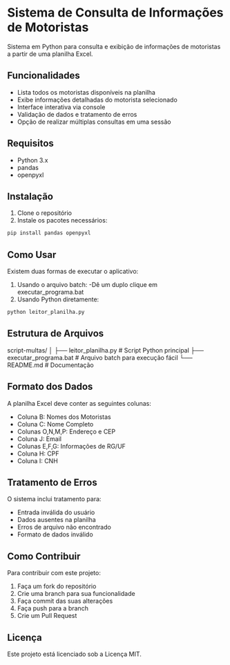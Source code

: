 # Sistema de Consulta de Informações de Motoristas

Sistema em Python para consulta e exibição de informações de motoristas a partir de uma planilha Excel.

## Funcionalidades

- Lista todos os motoristas disponíveis na planilha
- Exibe informações detalhadas do motorista selecionado
- Interface interativa via console
- Validação de dados e tratamento de erros
- Opção de realizar múltiplas consultas em uma sessão

## Requisitos

- Python 3.x
- pandas
- openpyxl

## Instalação

1. Clone o repositório
2. Instale os pacotes necessários:
```bash
pip install pandas openpyxl
```

## Como Usar
Existem duas formas de executar o aplicativo:

1. Usando o arquivo batch:
   -Dê um duplo clique em executar_programa.bat
2. Usando Python diretamente:
```bash
python leitor_planilha.py
 ```

## Estrutura de Arquivos
script-multas/
│
├── leitor_planilha.py     # Script Python principal
├── executar_programa.bat  # Arquivo batch para execução fácil
└── README.md             # Documentação

## Formato dos Dados
A planilha Excel deve conter as seguintes colunas:

- Coluna B: Nomes dos Motoristas
- Coluna C: Nome Completo
- Colunas O,N,M,P: Endereço e CEP
- Coluna J: Email
- Colunas E,F,G: Informações de RG/UF
- Coluna H: CPF
- Coluna I: CNH
## Tratamento de Erros
O sistema inclui tratamento para:

- Entrada inválida do usuário
- Dados ausentes na planilha
- Erros de arquivo não encontrado
- Formato de dados inválido
## Como Contribuir
Para contribuir com este projeto:

1. Faça um fork do repositório
2. Crie uma branch para sua funcionalidade
3. Faça commit das suas alterações
4. Faça push para a branch
5. Crie um Pull Request
## Licença
Este projeto está licenciado sob a Licença MIT.